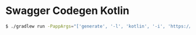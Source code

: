 Swagger Codegen Kotlin
===

```bash
$ ./gradlew run -PappArgs="['generate', '-l', 'kotlin', '-i', 'https://raw.githubusercontent.com/OAI/OpenAPI-Specification/master/examples/v2.0/yaml/petstore.yaml', '-c', 'path/to/config.json', '-o', 'path/to/output']"
```
